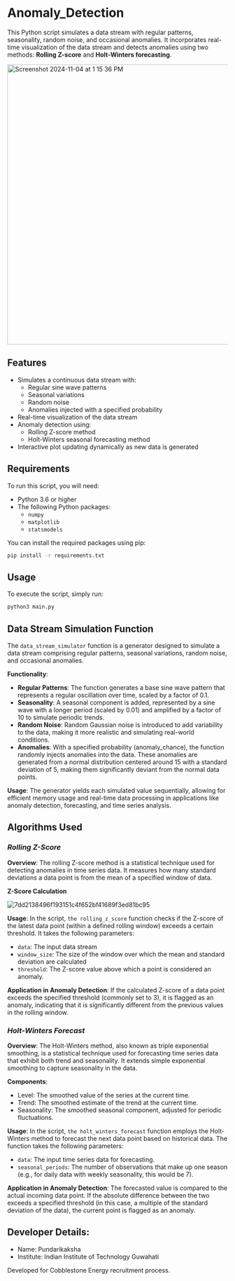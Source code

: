 # Anomaly_Detection

This Python script simulates a data stream with regular patterns, seasonality, random noise, and occasional anomalies. It incorporates real-time visualization of the data stream and detects anomalies using two methods: **Rolling Z-score** and **Holt-Winters forecasting**.

<img width="640" alt="Screenshot 2024-11-04 at 1 15 36 PM" src="https://github.com/user-attachments/assets/e3650660-54e7-4d77-b06c-f18d1ab8578f">


## Features

- Simulates a continuous data stream with:
  - Regular sine wave patterns
  - Seasonal variations
  - Random noise
  - Anomalies injected with a specified probability
- Real-time visualization of the data stream
- Anomaly detection using:
  - Rolling Z-score method
  - Holt-Winters seasonal forecasting method
- Interactive plot updating dynamically as new data is generated

## Requirements

To run this script, you will need:

- Python 3.6 or higher
- The following Python packages:
  - `numpy`
  - `matplotlib`
  - `statsmodels`

You can install the required packages using pip:

```bash
pip install -r requirements.txt
```

## Usage

To execute the script, simply run:

```bash
python3 main.py
```

## Data Stream Simulation Function

The ```data_stream_simulator``` function is a generator designed to simulate a data stream comprising regular patterns, seasonal variations, random noise, and occasional anomalies.

**Functionality**:

- **Regular Patterns**: The function generates a base sine wave pattern that represents a regular oscillation over time, scaled by a factor of 0.1.
- **Seasonality**: A seasonal component is added, represented by a sine wave with a longer period (scaled by 0.01) and amplified by a factor of 10 to simulate periodic trends.
- **Random Noise**: Random Gaussian noise is introduced to add variability to the data, making it more realistic and simulating real-world conditions.
- **Anomalies**: With a specified probability (anomaly_chance), the function randomly injects anomalies into the data. These anomalies are generated from a normal distribution centered around 15 with a standard deviation of 5, making them significantly deviant from the normal data points.
  
**Usage**:
The generator yields each simulated value sequentially, allowing for efficient memory usage and real-time data processing in applications like anomaly detection, forecasting, and time series analysis.

## Algorithms Used

### ***Rolling Z-Score***

**Overview**:
The rolling Z-score method is a statistical technique used for detecting anomalies in time series data. It measures how many standard deviations a data point is from the mean of a specified window of data.

**Z-Score Calculation**

  ![7dd2138496f193151c4f652bf41689f3ed81bc95](https://github.com/user-attachments/assets/ebb041bb-b063-4322-bbe6-7abbf06efb53)


**Usage**:
In the script, ```the rolling_z_score``` function checks if the Z-score of the latest data point (within a defined rolling window) exceeds a certain threshold. It takes the following parameters:

  - ```data```: The input data stream
  - ```window_size```: The size of the window over which the mean and standard deviation are calculated
  - ```threshold```: The Z-score value above which a point is considered an anomaly.

**Application in Anomaly Detection**:
If the calculated Z-score of a data point exceeds the specified threshold (commonly set to 3), it is flagged as an anomaly, indicating that it is significantly different from the previous values in the rolling window.


### ***Holt-Winters Forecast***

**Overview**:
The Holt-Winters method, also known as triple exponential smoothing, is a statistical technique used for forecasting time series data that exhibit both trend and seasonality. It extends simple exponential smoothing to capture seasonality in the data.

**Components**:
- Level: The smoothed value of the series at the current time.
- Trend: The smoothed estimate of the trend at the current time.
- Seasonality: The smoothed seasonal component, adjusted for periodic fluctuations.

**Usage**:
In the script, ```the holt_winters_forecast``` function employs the Holt-Winters method to forecast the next data point based on historical data. The function takes the following parameters:

  - ```data```: The input time series data for forecasting. 
  - ```seasonal_periods```: The number of observations that make up one season (e.g., for daily data with weekly seasonality, this would be 7).

**Application in Anomaly Detection**:
The forecasted value is compared to the actual incoming data point. If the absolute difference between the two exceeds a specified threshold (in this case, a multiple of the       standard deviation of the data), the current point is flagged as an anomaly.

## Developer Details:
- Name: Pundarikaksha
- Institute: Indian Institute of Technology Guwahati
  
Developed for Cobblestone Energy recruitment process.





